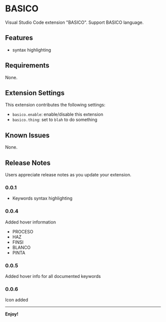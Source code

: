 # BASICO

Visual Studio Code extension "BASICO". Support BASICO language.

## Features

- syntax highlighting

## Requirements

None.

## Extension Settings

This extension contributes the following settings:

* `basico.enable`: enable/disable this extension
* `basico.thing`: set to `blah` to do something

## Known Issues

None.

## Release Notes

Users appreciate release notes as you update your extension.

### 0.0.1

 - Keywords syntax highlighting

### 0.0.4
Added hover information
- PROCESO
- HAZ
- FINSI
- BLANCO
- PINTA

### 0.0.5
Added hover info for all documented keywords

### 0.0.6
Icon added

-----------------------------------------------------------------------------------------------------------

**Enjoy!**
